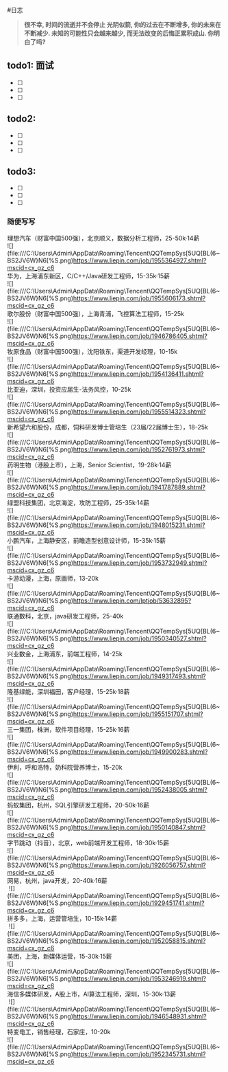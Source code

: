 #日志

> **很不幸, 时间的流逝并不会停止
> 光阴似箭, 你的过去在不断增多, 你的未来在不断减少.
> 未知的可能性只会越来越少, 而无法改变的后悔正累积成山.
> 你明白了吗?**

## todo1:  面试

- [ ] 

- [ ] 

- [ ] 

## todo2: 

- [ ] 

- [ ] 

- [ ] 

## todo3: 

- [ ] 

- [ ] 

- [ ] 

### 随便写写
> 
> 
> 


理想汽车（财富中国500强），北京顺义，数据分析工程师，25-50k·14薪  
![](file:///C:\Users\Admin\AppData\Roaming\Tencent\QQTempSys\[5UQ[BL(6~BS2JV6W}N6[%S.png)https://www.liepin.com/job/1955364927.shtml?mscid=cx_gz_c6  
华为，上海浦东新区，C/C++/Java研发工程师，15-35k·15薪  
![](file:///C:\Users\Admin\AppData\Roaming\Tencent\QQTempSys\[5UQ[BL(6~BS2JV6W}N6[%S.png)https://www.liepin.com/job/1955606173.shtml?mscid=cx_gz_c6  
歌尔股份（财富中国500强），上海青浦，飞控算法工程师，15-25k  
![](file:///C:\Users\Admin\AppData\Roaming\Tencent\QQTempSys\[5UQ[BL(6~BS2JV6W}N6[%S.png)https://www.liepin.com/job/1946786405.shtml?mscid=cx_gz_c6  
牧原食品（财富中国500强），沈阳铁东，渠道开发经理，10-15k  
![](file:///C:\Users\Admin\AppData\Roaming\Tencent\QQTempSys\[5UQ[BL(6~BS2JV6W}N6[%S.png)https://www.liepin.com/job/1954136411.shtml?mscid=cx_gz_c6  
比亚迪，深圳，投资应届生-法务风控，10-25k  
![](file:///C:\Users\Admin\AppData\Roaming\Tencent\QQTempSys\[5UQ[BL(6~BS2JV6W}N6[%S.png)https://www.liepin.com/job/1955514323.shtml?mscid=cx_gz_c6  
新希望六和股份，成都，饲料研发博士管培生（23届/22届博士生），18-25k  
![](file:///C:\Users\Admin\AppData\Roaming\Tencent\QQTempSys\[5UQ[BL(6~BS2JV6W}N6[%S.png)https://www.liepin.com/job/1952761973.shtml?mscid=cx_gz_c6  
药明生物（港股上市），上海，Senior Scientist，19-28k·14薪  
![](file:///C:\Users\Admin\AppData\Roaming\Tencent\QQTempSys\[5UQ[BL(6~BS2JV6W}N6[%S.png)https://www.liepin.com/job/1941787889.shtml?mscid=cx_gz_c6  
绿盟科技集团，北京海淀，攻防工程师，25-35k·14薪  
![](file:///C:\Users\Admin\AppData\Roaming\Tencent\QQTempSys\[5UQ[BL(6~BS2JV6W}N6[%S.png)https://www.liepin.com/job/1948015231.shtml?mscid=cx_gz_c6  
小鹏汽车，上海静安区，前瞻造型创意设计师，15-35k·15薪  
![](file:///C:\Users\Admin\AppData\Roaming\Tencent\QQTempSys\[5UQ[BL(6~BS2JV6W}N6[%S.png)https://www.liepin.com/job/1953732949.shtml?mscid=cx_gz_c6  
卡游动漫，上海，原画师，13-20k  
![](file:///C:\Users\Admin\AppData\Roaming\Tencent\QQTempSys\[5UQ[BL(6~BS2JV6W}N6[%S.png)https://www.liepin.com/lptjob/53632895?mscid=cx_gz_c6  
联通数科，北京，java研发工程师，25-40k  
![](file:///C:\Users\Admin\AppData\Roaming\Tencent\QQTempSys\[5UQ[BL(6~BS2JV6W}N6[%S.png)https://www.liepin.com/job/1950340527.shtml?mscid=cx_gz_c6  
兴业数金，上海浦东，前端工程师，14-25k  
![](file:///C:\Users\Admin\AppData\Roaming\Tencent\QQTempSys\[5UQ[BL(6~BS2JV6W}N6[%S.png)https://www.liepin.com/job/1949317493.shtml?mscid=cx_gz_c6  
隆基绿能，深圳福田，客户经理，15-25k·18薪  
![](file:///C:\Users\Admin\AppData\Roaming\Tencent\QQTempSys\[5UQ[BL(6~BS2JV6W}N6[%S.png)https://www.liepin.com/job/1955151707.shtml?mscid=cx_gz_c6  
三一集团，株洲，软件项目经理，15-25k·16薪  
![](file:///C:\Users\Admin\AppData\Roaming\Tencent\QQTempSys\[5UQ[BL(6~BS2JV6W}N6[%S.png)https://www.liepin.com/job/1949900283.shtml?mscid=cx_gz_c6  
伊利，呼和浩特，奶科院营养博士，15-20k  
![](file:///C:\Users\Admin\AppData\Roaming\Tencent\QQTempSys\[5UQ[BL(6~BS2JV6W}N6[%S.png)https://www.liepin.com/job/1952438005.shtml?mscid=cx_gz_c6  
蚂蚁集团，杭州，SQL引擎研发工程师，20-50k·16薪  
![](file:///C:\Users\Admin\AppData\Roaming\Tencent\QQTempSys\[5UQ[BL(6~BS2JV6W}N6[%S.png)https://www.liepin.com/job/1950140847.shtml?mscid=cx_gz_c6  
字节跳动（抖音），北京，web前端开发工程师，18-30k·15薪  
![](file:///C:\Users\Admin\AppData\Roaming\Tencent\QQTempSys\[5UQ[BL(6~BS2JV6W}N6[%S.png)https://www.liepin.com/job/1926056757.shtml?mscid=cx_gz_c6  
网易，杭州，java开发，20-40k·16薪  
 ![](file:///C:\Users\Admin\AppData\Roaming\Tencent\QQTempSys\[5UQ[BL(6~BS2JV6W}N6[%S.png)https://www.liepin.com/job/1929451741.shtml?mscid=cx_gz_c6  
拼多多，上海，运营管培生，10-15k·14薪  
 ![](file:///C:\Users\Admin\AppData\Roaming\Tencent\QQTempSys\[5UQ[BL(6~BS2JV6W}N6[%S.png)https://www.liepin.com/job/1952058815.shtml?mscid=cx_gz_c6  
美团，上海，新媒体运营，15-30k·15薪  
![](file:///C:\Users\Admin\AppData\Roaming\Tencent\QQTempSys\[5UQ[BL(6~BS2JV6W}N6[%S.png)https://www.liepin.com/job/1953246919.shtml?mscid=cx_gz_c6  
海信多媒体研发，A股上市，AI算法工程师，深圳，15-30k·13薪  
 ![](file:///C:\Users\Admin\AppData\Roaming\Tencent\QQTempSys\[5UQ[BL(6~BS2JV6W}N6[%S.png)https://www.liepin.com/job/1946548931.shtml?mscid=cx_gz_c6  
特变电工，销售经理，石家庄，10-20k  
![](file:///C:\Users\Admin\AppData\Roaming\Tencent\QQTempSys\[5UQ[BL(6~BS2JV6W}N6[%S.png)https://www.liepin.com/job/1952345731.shtml?mscid=cx_gz_c6